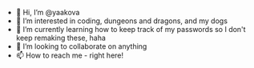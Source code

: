 - 👋 Hi, I’m @yaakova
- 👀 I’m interested in coding, dungeons and dragons, and my dogs
- 🌱 I’m currently learning how to keep track of my passwords so I don't keep remaking these, haha
- 💞️ I’m looking to collaborate on anything
- 📫 How to reach me - right here!

<!---
cartinjl/cartinjl is a ✨ special ✨ repository because its `README.md` (this file) appears on your GitHub profile.
You can click the Preview link to take a look at your changes.
--->
